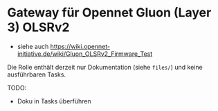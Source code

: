 # Gateway für Opennet Gluon (Layer 3) OLSRv2

* siehe auch https://wiki.opennet-initiative.de/wiki/Gluon_OLSRv2_Firmware_Test

Die Rolle enthält derzeit nur Dokumentation (siehe `files/`) und keine ausführbaren Tasks.

TODO:
* Doku in Tasks überführen
